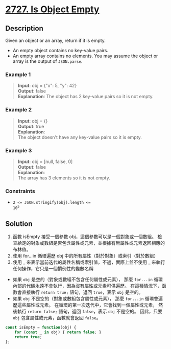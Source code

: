 # [2727. Is Object Empty][title]

## Description
Given an object or an array, return if it is empty.

- An empty object contains no key-value pairs.
- An empty array contains no elements.
You may assume the object or array is the output of `JSON.parse`.

 
### Example 1      
>  __Input__:   obj = {"x": 5, "y": 42}         
   __Output__:  false     
   __Explanation__:
   The object has 2 key-value pairs so it is not empty.           
 
### Example 2    
>  __Input__:   obj = {}             
   __Output__:   true        
   __Explanation__:     
   The object doesn't have any key-value pairs so it is empty.    
   
### Example 3    
>  __Input__: obj = [null, false, 0]                
   __Output__: false      
   __Explanation__:     
   The array has 3 elements so it is not empty.        

### Constraints
- <code>2 <= JSON.stringify(obj).length <= 10<sup>5</sup></code>

## Solution

 1. 函數 isEmpty 接受一個參數 obj，這個參數可以是一個對象或一個數組。
   檢查給定的對象或數組是否包含屬性或元素，並根據有無屬性或元素返回相應的布林值。
 2. 使用 for...in 循環遍歷 obj 中的所有屬性（對於對象）或索引（對於數組）
 3.  使用 _ 來表示當前迭代的屬性名稱或索引值，不過，實際上並不使用 _ 來執行任何操作，它只是一個慣例性的變數名稱
   -   如果 `obj` 是空的（對象或數組不包含任何屬性或元素），
      那麼 `for...in` 循環內部的代碼永遠不會執行，因為沒有屬性或元素可供遍歷。
      在這種情況下，函數會直接執行 `return true;` 語句，返回 `true`，表示 `obj` 是空的。
   -   如果 `obj` 不是空的（對象或數組包含屬性或元素），
      那麼 `for...in` 循環會遍歷這些屬性或元素。
      在循環的第一次迭代中，它會找到一個屬性或元素，
      然後執行 `return false;` 語句，返回 `false`，表示 `obj` 不是空的。
      因此，只要 `obj` 包含屬性或元素，函數就會返回 `false`。

```javascript
const isEmpty = function(obj) {
    for (const _ in obj) { return false; }
    return true; 
};
```

[title]: https://leetcode.com/problems/is-object-empty/
